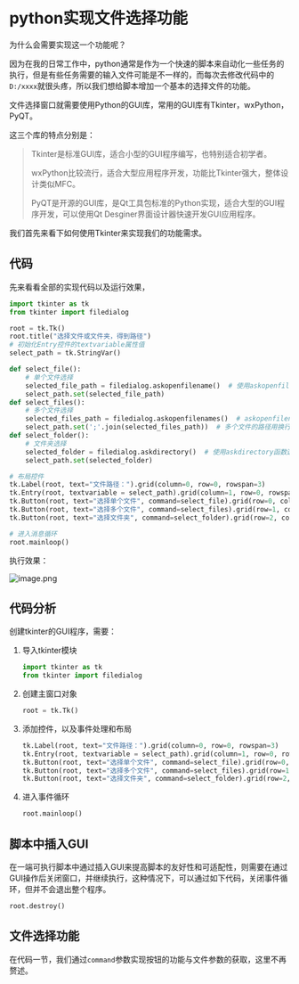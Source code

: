 # python实现文件选择功能



为什么会需要实现这一个功能呢？

因为在我的日常工作中，python通常是作为一个快速的脚本来自动化一些任务的执行，但是有些任务需要的输入文件可能是不一样的，而每次去修改代码中的`D:/xxxx`就很头疼，所以我们想给脚本增加一个基本的选择文件的功能。

文件选择窗口就需要使用Python的GUI库，常用的GUI库有Tkinter，wxPython，PyQT。

这三个库的特点分别是：

> Tkinter是标准GUI库，适合小型的GUI程序编写，也特别适合初学者。
>
> wxPython比较流行，适合大型应用程序开发，功能比Tkinter强大，整体设计类似MFC。
>
> PyQT是开源的GUI库，是Qt工具包标准的Python实现，适合大型的GUI程序开发，可以使用Qt Desginer界面设计器快速开发GUI应用程序。

我们首先来看下如何使用Tkinter来实现我们的功能需求。

## 代码

先来看看全部的实现代码以及运行效果，

```python
import tkinter as tk
from tkinter import filedialog

root = tk.Tk()
root.title("选择文件或文件夹，得到路径")
# 初始化Entry控件的textvariable属性值
select_path = tk.StringVar()

def select_file():
    # 单个文件选择
    selected_file_path = filedialog.askopenfilename()  # 使用askopenfilename函数选择单个文件
    select_path.set(selected_file_path)
def select_files():
    # 多个文件选择
    selected_files_path = filedialog.askopenfilenames()  # askopenfilenames函数选择多个文件
    select_path.set(';'.join(selected_files_path))  # 多个文件的路径用换行符隔开
def select_folder():
    # 文件夹选择
    selected_folder = filedialog.askdirectory()  # 使用askdirectory函数选择文件夹
    select_path.set(selected_folder)

# 布局控件
tk.Label(root, text="文件路径：").grid(column=0, row=0, rowspan=3)
tk.Entry(root, textvariable = select_path).grid(column=1, row=0, rowspan=3)
tk.Button(root, text="选择单个文件", command=select_file).grid(row=0, column=2)
tk.Button(root, text="选择多个文件", command=select_files).grid(row=1, column=2)
tk.Button(root, text="选择文件夹", command=select_folder).grid(row=2, column=2)

# 进入消息循环
root.mainloop()
```

执行效果：

![image.png](https://p6-juejin.byteimg.com/tos-cn-i-k3u1fbpfcp/0ebb7e6af7ac49bb8b54f685c1ec1dd7~tplv-k3u1fbpfcp-watermark.image?)

## 代码分析

创建tkinter的GUI程序，需要：

1. 导入tkinter模块

   ```python
   import tkinter as tk
   from tkinter import filedialog
   ```

2. 创建主窗口对象

   ```python
   root = tk.Tk()
   ```

3. 添加控件，以及事件处理和布局

   ```python
   tk.Label(root, text="文件路径：").grid(column=0, row=0, rowspan=3)
   tk.Entry(root, textvariable = select_path).grid(column=1, row=0, rowspan=3)
   tk.Button(root, text="选择单个文件", command=select_file).grid(row=0, column=2)
   tk.Button(root, text="选择多个文件", command=select_files).grid(row=1, column=2)
   tk.Button(root, text="选择文件夹", command=select_folder).grid(row=2, column=2)
   ```

4. 进入事件循环

   ```python
   root.mainloop()
   ```



## 脚本中插入GUI

在一端可执行脚本中通过插入GUI来提高脚本的友好性和可适配性，则需要在通过GUI操作后关闭窗口，并继续执行，这种情况下，可以通过如下代码，关闭事件循环，但并不会退出整个程序。

```python
root.destroy()
```

## 文件选择功能

在代码一节，我们通过`command`参数实现按钮的功能与文件参数的获取，这里不再赘述。


















